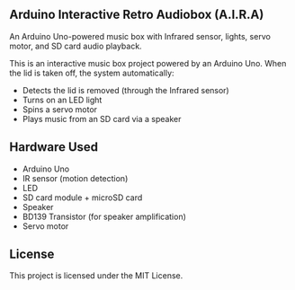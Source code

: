 ## Arduino Interactive Retro Audiobox (A.I.R.A)
An Arduino Uno-powered music box with Infrared sensor, lights, servo motor, and SD card audio playback.

This is an interactive music box project powered by an Arduino Uno.
When the lid is taken off, the system automatically:
- Detects the lid is removed (through the Infrared sensor)
- Turns on an LED light
- Spins a servo motor
- Plays music from an SD card via a speaker

## Hardware Used
- Arduino Uno
- IR sensor (motion detection)
- LED
- SD card module + microSD card
- Speaker
- BD139 Transistor (for speaker amplification)
- Servo motor

## License
This project is licensed under the MIT License.
